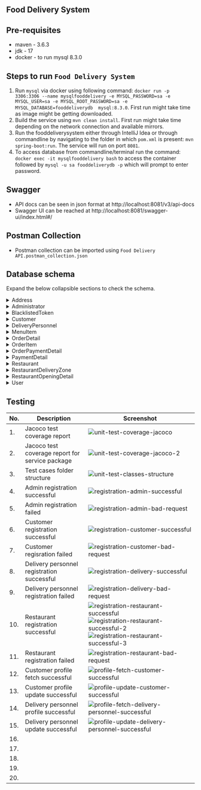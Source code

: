 **Food Delivery System**
-

Pre-requisites
-
- maven - 3.6.3
- jdk - 17
- docker - to run mysql 8.3.0

Steps to run `Food Delivery System`
-
1. Run `mysql` via docker using following command: `docker run -p 3306:3306 --name mysqlfooddelivery -e MYSQL_PASSWORD=sa -e MYSQL_USER=sa -e MYSQL_ROOT_PASSWORD=sa -e MYSQL_DATABASE=fooddeliverydb  mysql:8.3.0`. First run might take time as image might be getting downloaded.
2. Build the service using `mvn clean install`. First run might take time depending on the network connection and available mirrors.
3. Run the fooddeliverysystem either through IntelliJ Idea or through commandline by navigating to the folder in which `pom.xml` is present: `mvn spring-boot:run`. The service will run on port `8081`.
4. To access database from commandline/terminal run the command: `docker exec -it mysqlfooddelivery bash` to access the container followed by `mysql -u sa fooddeliverydb -p` which will prompt to enter password.

Swagger
-
- API docs can be seen in json format at http://localhost:8081/v3/api-docs
- Swagger UI can be reached at http://localhost:8081/swagger-ui/index.html#/

Postman Collection
-
- Postman collection can be imported using `Food Delivery API.postman_collection.json`

Database schema 
-
Expand the below collapsible sections to check the schema.

<details>
  <summary>Address</summary>

  ```
CREATE TABLE `Address` (
  `id` bigint NOT NULL AUTO_INCREMENT,
  `addressLine1` varchar(255) DEFAULT NULL,
  `addressLine2` varchar(255) DEFAULT NULL,
  `city` varchar(255) DEFAULT NULL,
  `createdDate` datetime(6) DEFAULT NULL,
  `modifiedDate` datetime(6) DEFAULT NULL,
  `pinCode` varchar(255) DEFAULT NULL,
  `state` varchar(255) DEFAULT NULL,
  `version` bigint DEFAULT NULL,
  PRIMARY KEY (`id`)
);
```
  
</details>

<details>
  <summary>Administrator</summary>

```
CREATE TABLE `Administrator` (
  `id` bigint NOT NULL AUTO_INCREMENT,
  `user_id` bigint DEFAULT NULL,
  PRIMARY KEY (`id`),
  UNIQUE KEY `UKcsfxiaqnaple91nkb0fa3p5s0` (`user_id`),
  CONSTRAINT `FK8hau117bg0amv9oi6hfvauptc` FOREIGN KEY (`user_id`) REFERENCES `User` (`id`)
);
```
</details>

<details>
  <summary>BlacklistedToken</summary>

  ```
CREATE TABLE `BlacklistedToken` (
  `id` bigint NOT NULL AUTO_INCREMENT,
  `expiration` datetime(6) DEFAULT NULL,
  `token` varchar(255) DEFAULT NULL,
  PRIMARY KEY (`id`)
);
```
</details>  

<details>
  <summary>Customer</summary>

```
CREATE TABLE `Customer` (
  `id` bigint NOT NULL AUTO_INCREMENT,
  `email` varchar(255) NOT NULL,
  `firstName` varchar(255) NOT NULL,
  `lastName` varchar(255) NOT NULL,
  `mobileNo` varchar(255) NOT NULL,
  `address_id` bigint DEFAULT NULL,
  `payment_detail_id` bigint DEFAULT NULL,
  `user_id` bigint DEFAULT NULL,
  PRIMARY KEY (`id`),
  UNIQUE KEY `UK3qgg01qojcmbdp47dkaom9x45` (`email`),
  UNIQUE KEY `UKi7f12t1rqxjnufl1k69g1887v` (`address_id`),
  UNIQUE KEY `UKlkvkcfp0vrq50v228378wp8sa` (`payment_detail_id`),
  UNIQUE KEY `UK8mymjl93593fro12fetnugjxr` (`user_id`),
  CONSTRAINT `FK6fcmqdibqefuoimvjyji0a8xu` FOREIGN KEY (`payment_detail_id`) REFERENCES `PaymentDetail` (`id`),
  CONSTRAINT `FK6y0rqloalxi6r6lpoqtfohp9i` FOREIGN KEY (`user_id`) REFERENCES `User` (`id`),
  CONSTRAINT `FKfok4ytcqy7lovuiilldbebpd9` FOREIGN KEY (`address_id`) REFERENCES `Address` (`id`)
);
```
</details>


<details>
  <summary>DeliveryPersonnel</summary>
  
```
CREATE TABLE `DeliveryPersonnel` (
  `id` bigint NOT NULL AUTO_INCREMENT,
  `vehicleType` enum('FOUR_WHEELER','TWO_WHEELER') DEFAULT NULL,
  `user_id` bigint DEFAULT NULL,
  `address_id` bigint DEFAULT NULL,
  PRIMARY KEY (`id`),
  UNIQUE KEY `UK3kg10lc6v68heiwtes2aaqjkx` (`user_id`),
  UNIQUE KEY `UKk7lt86tncb8trb16ry7if05mi` (`address_id`),
  CONSTRAINT `FKe2p5fmq53r6w8o3x0srnjhiu2` FOREIGN KEY (`user_id`) REFERENCES `User` (`id`),
  CONSTRAINT `FKl78iipn6rri5odq2sypst2xjq` FOREIGN KEY (`address_id`) REFERENCES `Address` (`id`)
);
```
</details>

<details>
  <summary>MenuItem</summary>
  
```
CREATE TABLE `MenuItem` (
  `id` bigint NOT NULL AUTO_INCREMENT,
  `createdDate` datetime(6) DEFAULT NULL,
  `cuisine` enum('CHINESE','INDIAN','ITALIAN','KOREAN','MEXICAN','MUGHLAI') DEFAULT NULL,
  `description` varchar(255) NOT NULL,
  `itemAvailable` enum('NO','YES') DEFAULT NULL,
  `itemType` enum('NON_VEG','VEG') DEFAULT NULL,
  `modifiedDate` datetime(6) DEFAULT NULL,
  `name` varchar(255) NOT NULL,
  `price` double NOT NULL,
  `version` bigint DEFAULT NULL,
  `restaurant_owner_id` bigint NOT NULL,
  PRIMARY KEY (`id`),
  KEY `FKeuojx6ppdp8f387uj2thbssig` (`restaurant_owner_id`),
  CONSTRAINT `FKeuojx6ppdp8f387uj2thbssig` FOREIGN KEY (`restaurant_owner_id`) REFERENCES `Restaurant` (`id`)
);
```
</details>

<details>
  <summary>OrderDetail</summary>
  
```
CREATE TABLE `OrderDetail` (
  `id` bigint NOT NULL AUTO_INCREMENT,
  `createdDate` datetime(6) DEFAULT NULL,
  `modifiedDate` datetime(6) DEFAULT NULL,
  `orderStatus` enum('ACCEPTED','AWAITING_CONFIRMATION','CANCELLED','DELIVERED','IN_PREPARATION','OUT_FOR_DELIVERY','READY_FOR_DELIVERY','REJECTED') NOT NULL,
  `paymentMethod` enum('CASH','CREDIT_CARD','DEBIT_CARD','UPI') NOT NULL,
  `totalAmount` double NOT NULL,
  `version` bigint DEFAULT NULL,
  `customer_id` bigint NOT NULL,
  `payment_id` bigint DEFAULT NULL,
  `restaurant_id` bigint NOT NULL,
  PRIMARY KEY (`id`),
  UNIQUE KEY `UK3u354ci12f8qgq55qvec32xku` (`restaurant_id`),
  UNIQUE KEY `UKnw8e5ie5lb7pw9db1xwy1sj0c` (`payment_id`),
  KEY `FKlwylj1qrsxh84g8d7er0f5585` (`customer_id`),
  CONSTRAINT `FK2vnd6yad4877v3soxcqk937u1` FOREIGN KEY (`restaurant_id`) REFERENCES `Restaurant` (`id`),
  CONSTRAINT `FKlwylj1qrsxh84g8d7er0f5585` FOREIGN KEY (`customer_id`) REFERENCES `Customer` (`id`),
  CONSTRAINT `FKso7egdy3vsx02j9rh8bd2tv95` FOREIGN KEY (`payment_id`) REFERENCES `OrderPaymentDetail` (`id`)
);
```
</details>

<details>
  <summary>OrderItem</summary>

```
CREATE TABLE `OrderItem` (
  `id` bigint NOT NULL AUTO_INCREMENT,
  `price` double NOT NULL,
  `quantity` int NOT NULL,
  `totalPrice` double NOT NULL,
  `menu_item_id` bigint NOT NULL,
  `order_detail_id` bigint NOT NULL,
  PRIMARY KEY (`id`),
  KEY `FKaqqkf7tjdpqcuohm2g7uww24q` (`menu_item_id`),
  KEY `FK7cmys9vguhxa89fd095xyeyje` (`order_detail_id`),
  CONSTRAINT `FK7cmys9vguhxa89fd095xyeyje` FOREIGN KEY (`order_detail_id`) REFERENCES `OrderDetail` (`id`),
  CONSTRAINT `FKaqqkf7tjdpqcuohm2g7uww24q` FOREIGN KEY (`menu_item_id`) REFERENCES `MenuItem` (`id`)
);
```
</details>

<details>
  <summary>OrderPaymentDetail</summary>

```
CREATE TABLE `OrderPaymentDetail` (
  `id` bigint NOT NULL AUTO_INCREMENT,
  `amount` double NOT NULL,
  `createdDate` datetime(6) DEFAULT NULL,
  `modifiedDate` datetime(6) DEFAULT NULL,
  `paymentMethod` enum('CASH','CREDIT_CARD','DEBIT_CARD','UPI') NOT NULL,
  `paymentStatus` enum('COMPLETED','IN_PROGRESS','REJECTED') NOT NULL,
  `version` bigint DEFAULT NULL,
  PRIMARY KEY (`id`)
);
```
</details>

<details>
  <summary>PaymentDetail</summary>

```
CREATE TABLE `PaymentDetail` (
  `id` bigint NOT NULL AUTO_INCREMENT,
  `cardNumber` varchar(255) DEFAULT NULL,
  `createdDate` datetime(6) DEFAULT NULL,
  `modifiedDate` datetime(6) DEFAULT NULL,
  `paymentMethod` enum('CASH','CREDIT_CARD','DEBIT_CARD','UPI') NOT NULL,
  `upiId` varchar(255) DEFAULT NULL,
  `version` bigint DEFAULT NULL,
  PRIMARY KEY (`id`)
);
```
</details>

<details>
  <summary>Restaurant</summary>

```
CREATE TABLE `Restaurant` (
  `id` bigint NOT NULL AUTO_INCREMENT,
  `hoursOfOperation` varchar(255) NOT NULL,
  `restaurantName` varchar(255) NOT NULL,
  `address_id` bigint DEFAULT NULL,
  `user_id` bigint DEFAULT NULL,
  PRIMARY KEY (`id`),
  UNIQUE KEY `UKqv32m3urxsfjse6opfhwumq4v` (`address_id`),
  UNIQUE KEY `UK22c22gdvl7ytyrp7blgbx50hn` (`user_id`),
  CONSTRAINT `FK8i5m1l2w0etkuaeh6l3c6926w` FOREIGN KEY (`user_id`) REFERENCES `User` (`id`),
  CONSTRAINT `FKggm3momemeke04br3yroi9dbg` FOREIGN KEY (`address_id`) REFERENCES `Address` (`id`)
);
```
</details>

<details>
  <summary>RestaurantDeliveryZone</summary>
  
```
CREATE TABLE `RestaurantDeliveryZone` (
  `id` bigint NOT NULL AUTO_INCREMENT,
  `pinCode` varchar(255) DEFAULT NULL,
  `zoneName` varchar(255) DEFAULT NULL,
  `restaurant_owner_id` bigint NOT NULL,
  PRIMARY KEY (`id`),
  KEY `FKp8exwsjyt2fg829brviuljgmv` (`restaurant_owner_id`),
  CONSTRAINT `FKp8exwsjyt2fg829brviuljgmv` FOREIGN KEY (`restaurant_owner_id`) REFERENCES `Restaurant` (`id`)
);
```
</details>

<details>
  <summary>RestaurantOpeningDetail</summary>
  
```
CREATE TABLE `RestaurantOpeningDetail` (
  `id` bigint NOT NULL AUTO_INCREMENT,
  `closingTime` varchar(255) DEFAULT NULL,
  `day` varchar(255) DEFAULT NULL,
  `openingTime` varchar(255) DEFAULT NULL,
  `restaurant_owner_id` bigint NOT NULL,
  PRIMARY KEY (`id`),
  KEY `FKbgr41gh89agchdtlrj7uanr0v` (`restaurant_owner_id`),
  CONSTRAINT `FKbgr41gh89agchdtlrj7uanr0v` FOREIGN KEY (`restaurant_owner_id`) REFERENCES `Restaurant` (`id`)
);
```
</details>

<details>
  <summary>User</summary>

```
CREATE TABLE `User` (
  `id` bigint NOT NULL AUTO_INCREMENT,
  `createdDate` datetime(6) DEFAULT NULL,
  `lastLogin` datetime(6) DEFAULT NULL,
  `modifiedDate` datetime(6) DEFAULT NULL,
  `password` varchar(255) NOT NULL,
  `role` enum('ADMIN','CUSTOMER','DELIVERY_PERSONNEL','RESTAURANT_OWNER') NOT NULL,
  `status` enum('ACTIVATED','DEACTIVATED') NOT NULL,
  `username` varchar(255) NOT NULL,
  `version` bigint DEFAULT NULL,
  PRIMARY KEY (`id`),
  UNIQUE KEY `UKjreodf78a7pl5qidfh43axdfb` (`username`)
);
```
</details>

Testing
-
|No. | Description | Screenshot |
|----|-------------|------------|
|1.  | Jacoco test coverage report | ![unit-test-coverage-jacoco](https://github.com/user-attachments/assets/b5148f99-9001-4b02-9e1e-a6820db253ce) |
|2.  | Jacoco test coverage report for service package | ![unit-test-coverage-jacoco-2](https://github.com/user-attachments/assets/cd0320b8-5f3c-4a49-b9c9-772c1f811607) |
|3.  | Test cases folder structure | ![unit-test-classes-structure](https://github.com/user-attachments/assets/5499eea0-e060-48f8-98e3-697d22aabe20) |
|4.  | Admin registration successful | ![registration-admin-successful](https://github.com/user-attachments/assets/69504629-6cf8-4771-8bdd-10bb5d4d7279) |
|5.  | Admin registration failed | ![registration-admin-bad-request](https://github.com/user-attachments/assets/ec63b82f-81c4-4281-8ac0-e4eb41ef051f) |
|6.  | Customer registration successful | ![registration-customer-successful](https://github.com/user-attachments/assets/f780ffea-339f-4bc5-b9e0-5bcd6f52d786) |
|7.  | Customer regisration failed | ![registration-customer-bad-request](https://github.com/user-attachments/assets/dc205c8f-c58c-40cf-bf95-531ccba77201) |
|8.  | Delivery personnel registration successful | ![registration-delivery-successful](https://github.com/user-attachments/assets/d12264bc-0dbd-4d12-9723-2f171f1aa6a5) |
|9.  | Delivery personnel registration failed | ![registration-delivery-bad-request](https://github.com/user-attachments/assets/b99f5486-a720-44be-b17c-989fca17f0f2) |
|10. | Restaurant registration successful | ![registration-restaurant-successful](https://github.com/user-attachments/assets/212161e8-1ab1-4265-a7b2-5429fb7cc4a2) ![registration-restaurant-successful-2](https://github.com/user-attachments/assets/efee3e59-e990-4620-a34c-fc27078416bb) ![registration-restaurant-successful-3](https://github.com/user-attachments/assets/a3353552-870c-4d85-abf3-a38c4b941bf8) |
|11. | Restaurant registration failed | ![registration-restaurant-bad-request](https://github.com/user-attachments/assets/cef74565-9b26-4a54-ae5b-567cda7859e7) | 
|12. | Customer profile fetch successful | ![profile-fetch-customer-successful](https://github.com/user-attachments/assets/f6dbbcf7-6b99-4e37-8fb4-4938a558c271) |
|13. | Customer profile update successful | ![profile-update-customer-successful](https://github.com/user-attachments/assets/6dfba4b1-58f3-456b-bf0a-e8ba387d1cd8) |
|14. | Delivery personnel profile successful | ![profile-fetch-delivery-personnel-successful](https://github.com/user-attachments/assets/35963a20-4d38-4371-9780-ac1867fc6e43) |
|15. | Delivery personnel update successful | ![profile-update-delivery-personnel-successful](https://github.com/user-attachments/assets/48821169-ca4c-4dc9-abf7-214f0e215b7e) |
|16. |
|17. |
|18. |
|19. |
|20. |









